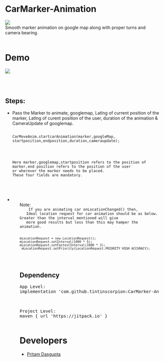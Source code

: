 # CarMarker-Animation
[![](https://jitpack.io/v/tintinscorpion/CarMarker-Animation.svg)](https://jitpack.io/#tintinscorpion/CarMarker-Animation)
<br>
Smooth marker animation on google map along with proper turns and camera bearing. 
<br><br>
# Demo
<img src="https://github.com/tintinscorpion/CarMarker-Animation/blob/master/routeanim.gif"/>

<br><br>

## Steps:
<UL>
<LI>Pass the Marker to animate, googlemap, Latlng of current position of the marker, Latlng of curent position of the user, duration of the animation & CameraUpdate of googlemap.
<pre>
<code>
<LI>CarMoveAnim.startcarAnimation(marker,googleMap, startposition,endposition,duration,cameraupdate);
</LI>
<br><br>
Here marker,googlemap,startposition refers to the position of marker,end position refers to the position of the user 
or wherever the marker needs to be placed. 
These four fields are mandatory.
</code>
</pre>
</LI>
 <br><br>
 <LI>
  <ul>Note:
   <code>
    If you are animating car onLocationChanged() then,
   Ideal location request for car animation should be as below. Greater than the interval mentioned will give
   more good results but less than this may hamper the animation.

    mLocationRequest = new LocationRequest();
    mLocationRequest.setInterval(1000 * 5);
    mLocationRequest.setFastestInterval(1000 * 3);
     mLocationRequest.setPriority(LocationRequest.PRIORITY_HIGH_ACCURACY);
   </code>
 </LI>


## Dependency
<pre>
<LI>App Level:
implementation 'com.github.tintinscorpion:CarMarker-Animation:1.0'
</LI>
<br>
<LI>Project Level:
maven { url 'https://jitpack.io' }
</LI>
</pre>


 

# Developers
<UL>
<LI><a href="https://github.com/tintinscorpion">Pritam Dasgupta</a>
</UL>
